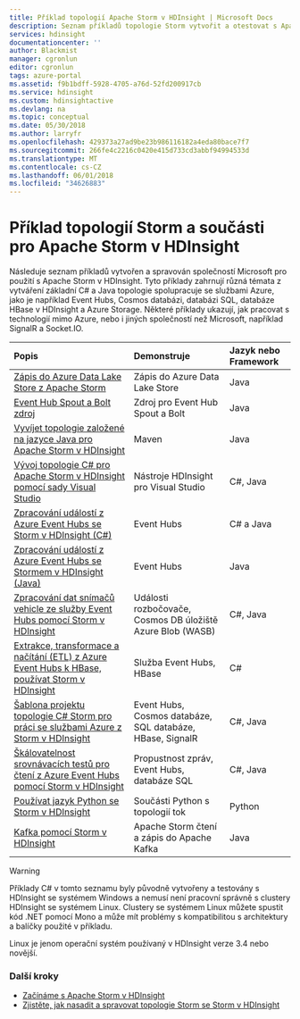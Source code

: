 ```yaml
---
title: Příklad topologií Apache Storm v HDInsight | Microsoft Docs
description: Seznam příkladů topologie Storm vytvořit a otestovat s Apache Storm v HDInsight, včetně základní topologie C# a Java a práci s Event Hubs.
services: hdinsight
documentationcenter: ''
author: Blackmist
manager: cgronlun
editor: cgronlun
tags: azure-portal
ms.assetid: f9b1bdff-5928-4705-a76d-52fd200917cb
ms.service: hdinsight
ms.custom: hdinsightactive
ms.devlang: na
ms.topic: conceptual
ms.date: 05/30/2018
ms.author: larryfr
ms.openlocfilehash: 429373a27ad9be23b986116182a4eda80bace7f7
ms.sourcegitcommit: 266fe4c2216c0420e415d733cd3abbf94994533d
ms.translationtype: MT
ms.contentlocale: cs-CZ
ms.lasthandoff: 06/01/2018
ms.locfileid: "34626883"
---
```

# <a name="example-storm-topologies-and-components-for-apache-storm-on-hdinsight"></a>Příklad topologií Storm a součásti pro Apache Storm v HDInsight

Následuje seznam příkladů vytvořen a spravován společností Microsoft pro použití s Apache Storm v HDInsight. Tyto příklady zahrnují různá témata z vytváření základní C# a Java topologie spolupracuje se službami Azure, jako je například Event Hubs, Cosmos databázi, databázi SQL, databáze HBase v HDInsight a Azure Storage. Některé příklady ukazují, jak pracovat s technologií mimo Azure, nebo i jiných společností než Microsoft, například SignalR a Socket.IO.

| Popis | Demonstruje | Jazyk nebo Framework |
|:--- |:--- |:--- |
| [Zápis do Azure Data Lake Store z Apache Storm](apache-storm-write-data-lake-store.md) |Zápis do Azure Data Lake Store |Java |
| [Event Hub Spout a Bolt zdroj](https://github.com/apache/storm/tree/master/external/storm-eventhubs) |Zdroj pro Event Hub Spout a Bolt |Java |
| [Vyvíjet topologie založené na jazyce Java pro Apache Storm v HDInsight][5797064f] |Maven |Java |
| [Vývoj topologie C# pro Apache Storm v HDInsight pomocí sady Visual Studio][16fce2d1] |Nástroje HDInsight pro Visual Studio |C#, Java |
| [Zpracování událostí z Azure Event Hubs se Storm v HDInsight (C#)][844d1d81] |Event Hubs |C# a Java |
| [Zpracování událostí z Azure Event Hubs se Stormem v HDInsight (Java)](https://azure.microsoft.com/resources/samples/hdinsight-java-storm-eventhub/) |Event Hubs |Java |
| [Zpracování dat snímačů vehicle ze služby Event Hubs pomocí Storm v HDInsight][246ee964] |Události rozbočovače, Cosmos DB úložiště Azure Blob (WASB) |C#, Java |
| [Extrakce, transformace a načítání (ETL) z Azure Event Hubs k HBase, používat Storm v HDInsight][b4b68194] |Služba Event Hubs, HBase |C# |
| [Šablona projektu topologie C# Storm pro práci se službami Azure z Storm v HDInsight][ce0c02a2] |Event Hubs, Cosmos databáze, SQL databáze, HBase, SignalR |C#, Java |
| [Škálovatelnost srovnávacích testů pro čtení z Azure Event Hubs pomocí Storm v HDInsight][d6c540e3] |Propustnost zpráv, Event Hubs, databáze SQL |C#, Java |
| [Používat jazyk Python se Storm v HDInsight](apache-storm-develop-python-topology.md) |Součásti Python s topologií tok |Python |
| [Kafka pomocí Storm v HDInsight](../hdinsight-apache-storm-with-kafka.md) | Apache Storm čtení a zápis do Apache Kafka | Java |

> [!WARNING]
> Příklady C# v tomto seznamu byly původně vytvořeny a testovány s HDInsight se systémem Windows a nemusí není pracovní správně s clustery HDInsight se systémem Linux. Clustery se systémem Linux můžete spustit kód .NET pomocí Mono a může mít problémy s kompatibilitou s architektury a balíčky použité v příkladu.
>
> Linux je jenom operační systém používaný v HDInsight verze 3.4 nebo novější.

### <a name="next-steps"></a>Další kroky

* [Začínáme s Apache Storm v HDInsight][2b8c3488]
* [Zjistěte, jak nasadit a spravovat topologie Storm se Storm v HDInsight][6eb0d3b8]

[2b8c3488]:apache-storm-tutorial-get-started-linux.md "Naučte se vytvářet Storm na clusteru HDInsight a používat ovládací panel Storm k nasazení příklad topologií."
[6eb0d3b8]:apache-storm-deploy-monitor-topology.md "Informace o nasazení a Správa topologie pomocí řídicího panelu webové Storm a uživatelské rozhraní Storm nebo nástroje HDInsight pro Visual Studio."
[16fce2d1]:apache-storm-develop-csharp-visual-studio-topology.md "Naučte se vytvářet topologie C# Storm pomocí nástrojů HDInsight pro Visual Studio."
[5797064f]:apache-storm-develop-java-topology.md "Zjistěte, jak k vytváření topologie Storm v jazyce Java, pomocí nástroje Maven, vytvořením topologie základní wordcount."
[844d1d81]:apache-storm-develop-csharp-event-hub-topology.md "Zjistěte, jak číst a zapisovat data z Azure Event Hubs se Storm v HDInsight."
[246ee964]: https://github.com/hdinsight/hdinsight-storm-examples/blob/master/IotExample/README.md "Naučte se používat topologie Storm ke čtení zpráv z Azure Event Hubs, přečtěte si dokumenty z Azure Cosmos databáze pro odkazování na data a uložení dat do služby Azure Storage."
[d6c540e3]: https://github.com/hdinsight/hdinsight-storm-examples/blob/master/EventCountExample "Několik topologií k předvedení propustnost při čtení ze služby Azure Event Hubs a ukládání do databáze SQL pomocí Apache Storm v HDInsight."
[b4b68194]: https://github.com/hdinsight/hdinsight-storm-examples/blob/master/RealTimeETLExample "Zjistěte, jak číst data z Azure Event Hubs, což je agregační & transformaci dat a pak jej uložte do HBase v HDInsight."
[ce0c02a2]: https://github.com/hdinsight/hdinsight-storm-examples/tree/master/templates/HDInsightStormExamples "Tento projekt obsahuje šablony pro funkcích spouts, funkce bolts a topologie pro interakci s různými službami Azure jako Event Hubs, Cosmos databáze a databáze SQL."

